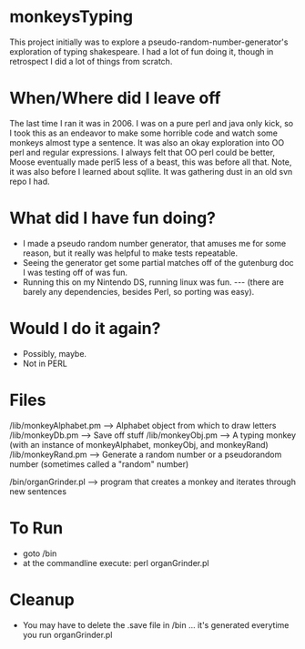 monkeysTyping
=============

This project initially was to explore a pseudo-random-number-generator's exploration of typing shakespeare.
I had a lot of fun doing it, though in retrospect I did a lot of things from scratch.

When/Where did I leave off
===========================
The last time I ran it was in 2006.  I was on a pure perl and java only kick, so I took this as an endeavor to make some
horrible code and watch some monkeys almost type a sentence.  It was also an okay exploration into OO perl and regular expressions. 
I always felt that OO perl could be better, Moose eventually made perl5 less of a beast, this was before all that.  Note, it was
also before I learned about sqllite.  It was gathering dust in an old svn repo I had.

What did I have fun doing?
===========================
- I made a pseudo random number generator, that amuses me for some reason, but it really was helpful to make tests repeatable.
- Seeing the generator get some partial matches off of the gutenburg doc I was testing off of was fun.
- Running this on my Nintendo DS, running linux was fun.
--- (there are barely any dependencies, besides Perl, so porting was easy).

Would I do it again?
====================
- Possibly, maybe.
- Not in PERL



Files
=======

/lib/monkeyAlphabet.pm --> Alphabet object from which to draw letters
/lib/monkeyDb.pm       --> Save off stuff
/lib/monkeyObj.pm      --> A typing monkey (with an instance of monkeyAlphabet, monkeyObj, and monkeyRand)
/lib/monkeyRand.pm     --> Generate a random number or a pseudorandom number (sometimes called a "random" number)

/bin/organGrinder.pl   --> program that creates a monkey and iterates through new sentences

To Run
=======
- goto /bin 
- at the commandline execute: perl organGrinder.pl

Cleanup
=======
- You may have to delete the .save file in /bin ... it's generated everytime you run  organGrinder.pl

